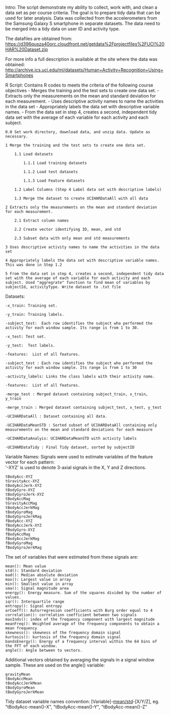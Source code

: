 Intro:
The script demonstrate my ability to collect, work with, and clean a data set as per course criteria. The goal is to prepare tidy data that can be used for later analysis. Data was collected from the accelerometers from the Samsung Galaxy S smartphone in separate datasets.  The data need to be merged into a tidy data on user ID and activity type.

The datafiles are obtained from:
https://d396qusza40orc.cloudfront.net/getdata%2Fprojectfiles%2FUCI%20HAR%20Dataset.zip

For more info a full description is available at the site where the data was obtained:
http://archive.ics.uci.edu/ml/datasets/Human+Activity+Recognition+Using+Smartphones 




R Script:
Contains R codes to meets the criteria of the following course objectives
    -   Merges the training and the test sets to create one data set.
    -   Extracts only the measurements on the mean and standard deviation for each measurement.
    -   Uses descriptive activity names to name the activities in the data set
    -   Appropriately labels the data set with descriptive variable names.
    -   From the data set in step 4, creates a second, independent tidy data set with the average of each variable for each activity  and each subject.
    
    0.0 Set work directory, download data, and unzip data. Update as necessary.

    1 Merge the training and the test sets to create one data set.

        1.1 Load datasets

            1.1.1 Load training datasets

            1.1.2 Load test datasets

            1.1.3 Load Feature datasets

        1.2 Label Columns (Step 4 Label data set with descriptive labels)

        1.3 Merge the dataset to create UCIHARDataAll with all data

    2 Extracts only the measurements on the mean and standard deviation for each measurement. 

        2.1 Extract column names

        2.2 Create vector identifying ID, mean, and std 

        2.3 Subset data with only mean and std measurements			 				 

    3 Uses descriptive activity names to name the activities in the data set

    4 Appropriately labels the data set with descriptive variable names. This was done in Step 1.2

    5 From the data set in step 4, creates a second, independent tidy data set with the average of each variable for each activity and each subject. Used "aggregrate" function to find mean of variables by subjectId, activityType. Write dataset to .txt file


Datasets:

    -x_train: Training set.

    -y_train: Training labels.

    -subject_test:  Each row identifies the subject who performed the activity for each window sample. Its range is from 1 to 30.  

    -x_test: Test set.

    -y_test:  Test labels.

    -features:  List of all features.

    -subject_test : Each row identifies the subject who performed the activity for each window sample. Its range is from 1 to 30

    -activity_labels: Links the class labels with their activity name.

    -features:  List of all features.

    -merge_test : Merged dataset containing subject_train, x_train, y_train

    -merge_train : Merged dataset containing subject_test, x_test, y_test

    -UCIHARDataAll : Dataset containing all data.

    -UCIHARDataMeanSTD : Sorted subset of UCIHARDataAll containing only measurements on the mean and standard deviations for each measure  

    -UCIHARDataAnalyis: UCIHARDataMeanSTD with activity labels

    -UCIHARDataTidy : Final Tidy dataset, sorted by subjectID
  
Variable Names:
 Signals were used to estimate variables of the feature vector for each pattern:  
  '-XYZ' is used to denote 3-axial signals in the X, Y and Z directions.

    tBodyAcc-XYZ
    tGravityAcc-XYZ
    tBodyAccJerk-XYZ
    tBodyGyro-XYZ
    tBodyGyroJerk-XYZ
    tBodyAccMag
    tGravityAccMag
    tBodyAccJerkMag
    tBodyGyroMag
    tBodyGyroJerkMag
    fBodyAcc-XYZ
    fBodyAccJerk-XYZ
    fBodyGyro-XYZ
    fBodyAccMag
    fBodyAccJerkMag
    fBodyGyroMag
    fBodyGyroJerkMag
    
The set of variables that were estimated from these signals are: 

    mean(): Mean value
    std(): Standard deviation
    mad(): Median absolute deviation 
    max(): Largest value in array
    min(): Smallest value in array
    sma(): Signal magnitude area
    energy(): Energy measure. Sum of the squares divided by the number of values. 
    iqr(): Interquartile range 
    entropy(): Signal entropy
    arCoeff(): Autorregresion coefficients with Burg order equal to 4
    correlation(): correlation coefficient between two signals
    maxInds(): index of the frequency component with largest magnitude
    meanFreq(): Weighted average of the frequency components to obtain a mean frequency
    skewness(): skewness of the frequency domain signal 
    kurtosis(): kurtosis of the frequency domain signal 
    bandsEnergy(): Energy of a frequency interval within the 64 bins of the FFT of each window.
    angle(): Angle between to vectors.

Additional vectors obtained by averaging the signals in a signal window sample. These are used on the angle() variable:

    gravityMean
    tBodyAccMean
    tBodyAccJerkMean
    tBodyGyroMean
    tBodyGyroJerkMean
    
 Tidy dataset variable names convention:
 [Variable]-[mean/std]()-[X/Y/Z], eg. "tBodyAcc-mean()-X",	"tBodyAcc-mean()-Y",	"tBodyAcc-mean()-Z"
